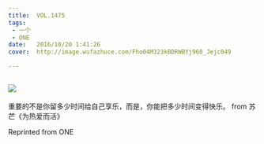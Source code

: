 ```yaml
---
title:	VOL.1475
tags:
 - 一个
 - ONE
date:	2016/10/20 1:41:26
cover:	http://image.wufazhuce.com/Fho04M323kBDRWBYj960_Jejc049

---
```

![](http://image.wufazhuce.com/Fho04M323kBDRWBYj960_Jejc049)
---

重要的不是你留多少时间给自己享乐，而是，你能把多少时间变得快乐。 from 苏芒《为热爱而活》
 
Reprinted from ONE
